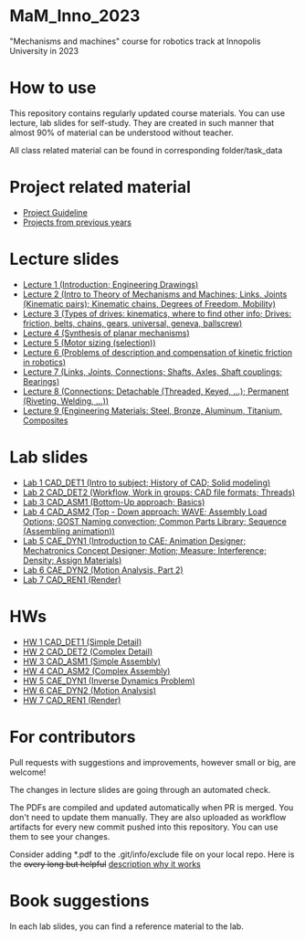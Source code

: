 # MaM_Inno_2023
"Mechanisms and machines" course for robotics track at Innopolis University in 2023

# How to use

This repository contains regularly updated course materials. You can use lecture, lab slides for self-study. They are created in such manner that almost 90% of material can be understood without teacher.

All class related material can be found in corresponding folder/task_data

# Project related material
* [Project Guideline](https://github.com/Lupasic/MaM_Inno_2023/blob/main/lectures/1/MaM_Project.pdf)
* [Projects from previous years](https://github.com/Lupasic/MaM_Inno_2023/blob/main/lectures/1/MaM_possible_projects.pdf) 

# Lecture slides
* [Lecture 1 (Introduction; Engineering Drawings)](https://github.com/Lupasic/MaM_Inno_2023/blob/main/lectures/1/MaM_lec1.pdf)
* [Lecture 2 (Intro to Theory of Mechanisms and Machines; Links, Joints (Kinematic pairs); Kinematic chains, Degrees of Freedom, Mobility)](https://github.com/Lupasic/MaM_Inno_2023/blob/main/lectures/2/MaM_lec2.pdf) 
* [Lecture 3 (Types of drives: kinematics, where to find other info; Drives: friction, belts, chains, gears, universal, geneva, ballscrew)](https://github.com/Lupasic/MaM_Inno_2023/blob/main/lectures/3/MaM_lec3.pdf)
* [Lecture 4 (Synthesis of planar mechanisms)](https://github.com/Lupasic/MaM_Inno_2023/blob/main/lectures/4/MaM_lec4.pdf)
* [Lecture 5 (Motor sizing (selection))](https://github.com/Lupasic/MaM_Inno_2023/blob/main/lectures/5/MaM_lec5.pdf)
* [Lecture 6 (Problems of description and compensation of kinetic friction in robotics)](https://github.com/Lupasic/MaM_Inno_2023/blob/main/lectures/6/MaM_lec6.pdf)
* [Lecture 7 (Links, Joints, Connections; Shafts, Axles, Shaft couplings; Bearings)](https://github.com/Lupasic/MaM_Inno_2023/blob/main/lectures/7/MaM_lec7.pdf)
* [Lecture 8 (Connections: Detachable (Threaded, Keyed, ...); Permanent (Riveting, Welding, ...))](https://github.com/Lupasic/MaM_Inno_2023/blob/main/lectures/8/MaM_lec8.pdf)
* [Lecture 9 (Engineering Materials: Steel, Bronze, Aluminum, Titanium, Composites](https://github.com/Lupasic/MaM_Inno_2023/blob/main/lectures/9/MaM_lec9.pdf)

# Lab slides
* [Lab 1 CAD_DET1 (Intro to subject; History of CAD; Solid modeling)](https://github.com/Lupasic/MaM_Inno_2023/blob/main/labs/CAD_DET1/MaM_CAD_DET1.pdf)
* [Lab 2 CAD_DET2 (Workflow, Work in groups; CAD file formats; Threads)](https://github.com/Lupasic/MaM_Inno_2023/blob/main/labs/CAD_DET2/MaM_CAD_DET2.pdf) 
* [Lab 3 CAD_ASM1 (Bottom-Up approach; Basics)](https://github.com/Lupasic/MaM_Inno_2023/blob/main/labs/CAD_ASM1/MaM_CAD_ASM1.pdf)
* [Lab 4 CAD_ASM2 (Top - Down approach: WAVE; Assembly Load Options; GOST Naming convection; Common Parts Library; Sequence (<Dis>Assembling animation))](https://github.com/Lupasic/MaM_Inno_2023/blob/main/labs/CAD_ASM2/MaM_CAD_ASM2.pdf)
* [Lab 5 CAE_DYN1 (Introduction to CAE; Animation Designer; Mechatronics Concept Designer; Motion; Measure; Interference; Density; Assign Materials)](https://github.com/Lupasic/MaM_Inno_2023/blob/main/labs/CAE_DYN1/MaM_CAE_DYN1.pdf)
* [Lab 6 CAE_DYN2 (Motion Analysis, Part 2)](https://github.com/Lupasic/MaM_Inno_2023/blob/main/labs/CAE_DYN2/MaM_CAE_DYN2.pdf)
* [Lab 7 CAD_REN1 (Render)](https://github.com/Lupasic/MaM_Inno_2023/blob/main/labs/CAD_REN1/MaM_CAD_REN1.pdf)

# HWs
* [HW 1 CAD_DET1 (Simple Detail)](https://github.com/Lupasic/MaM_Inno_2023/blob/main/HWs/HW_CAD_DET1/MaM_HW_CAD_DET1.pdf)
* [HW 2 CAD_DET2 (Complex Detail)](https://github.com/Lupasic/MaM_Inno_2023/blob/main/HWs/HW_CAD_DET2/MaM_HW_CAD_DET2.pdf) 
* [HW 3 CAD_ASM1 (Simple Assembly)](https://github.com/Lupasic/MaM_Inno_2023/blob/main/HWs/HW_CAD_ASM1/MaM_HW_CAD_ASM1.pdf)
* [HW 4 CAD_ASM2 (Complex Assembly)](https://github.com/Lupasic/MaM_Inno_2023/blob/main/HWs/HW_CAD_ASM2/MaM_HW_CAD_ASM2.pdf)
* [HW 5 CAE_DYN1 (Inverse Dynamics Problem)](https://github.com/Lupasic/MaM_Inno_2023/blob/main/HWs/HW_CAE_DYN1/MaM_HW_CAE_DYN1.pdf)
* [HW 6 CAE_DYN2 (Motion Analysis)](https://github.com/Lupasic/MaM_Inno_2023/blob/main/HWs/HW_CAE_DYN2/MaM_HW_CAE_DYN2.pdf)
* [HW 7 CAD_REN1 (Render)](https://github.com/Lupasic/MaM_Inno_2023/blob/main/HWs/HW_CAD_REN1/MaM_HW_CAD_REN1.pdf)

# For contributors

Pull requests with suggestions and improvements, however small or big, are welcome!

The changes in lecture slides are going through an automated check.

The PDFs are compiled and updated automatically when PR is merged. You don't need to update them manually. They are also uploaded as workflow artifacts for every new commit pushed into this repository. You can use them to see your changes.
 
Consider adding \*.pdf to the .git/info/exclude file on your local repo. Here is the ~~overy long but helpful~~ [description why it works](https://medium.com/@dave_lunny/exclude-files-from-git-without-committing-changes-to-gitignore-986fa712e78d)

# Book suggestions
In each lab slides, you can find a reference material to the lab.
